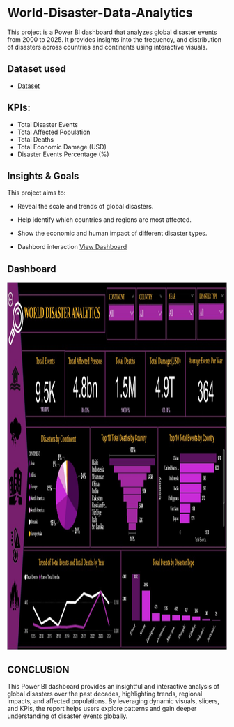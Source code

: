 # World-Disaster-Data-Analytics
This project is a Power BI dashboard that analyzes global disaster events from 2000 to 2025. It provides insights into the frequency, and distribution of disasters across countries and continents using interactive visuals.

## Dataset used
- <a href="https://github.com/Rachy143/World-Disaster-Data-Analytics/tree/main">Dataset</a>

## KPIs:  
  - Total Disaster Events  
  - Total Affected Population  
  - Total Deaths  
  - Total Economic Damage (USD)  
  - Disaster Events Percentage (%) 

## Insights & Goals

This project aims to:
- Reveal the scale and trends of global disasters.
- Help identify which countries and regions are most affected.
- Show the economic and human impact of different disaster types.

- Dashbord interaction <a href="https://github.com/Rachy143/World-Disaster-Data-Analytics/blob/main/WDDA.jpg">View Dashboard<a/>

## Dashboard
<img width="1895" height="844" alt="WORLD DISASTER DASHBOARD" src="https://github.com/Rachy143/World-Disaster-Data-Analytics/blob/main/WDDA.jpg" />

## CONCLUSION
This Power BI dashboard provides an insightful and interactive analysis of global disasters over the past decades, highlighting trends, regional impacts, and affected populations. By leveraging dynamic visuals, slicers, and KPIs, the report helps users explore patterns and gain deeper understanding of disaster events globally.
